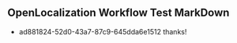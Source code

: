 ## OpenLocalization Workflow Test MarkDown
* ad881824-52d0-43a7-87c9-645dda6e1512 thanks!

<!--HONumber=Jul16_HO3-->


